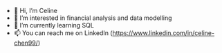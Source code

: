 - 👋 Hi, I’m Celine
- 👀 I’m interested in financial analysis and data modelling
- 🌱 I’m currently learning SQL 
- 📫 You can reach me on LinkedIn (https://www.linkedin.com/in/celine-chen99/)

<!---
celinechen-99/celinechen-99 is a ✨ special ✨ repository because its `README.md` (this file) appears on your GitHub profile.
You can click the Preview link to take a look at your changes.
--->
